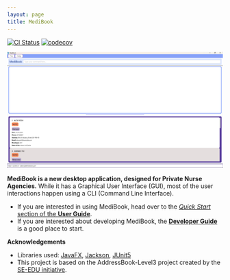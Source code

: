 ```yaml
---
layout: page
title: MediBook
---
```


[![CI Status](https://github.com/se-edu/addressbook-level3/workflows/Java%20CI/badge.svg)](https://github.com/AY2425S2-CS2103T-T13-2/tp/actions)
[![codecov](https://codecov.io/gh/se-edu/addressbook-level3/branch/master/graph/badge.svg)](https://codecov.io/gh/se-edu/addressbook-level3)

![Ui](images/Ui.png)

**MediBook is a new desktop application, designed for Private Nurse Agencies.** 
While it has a Graphical User Interface (GUI), 
most of the user interactions happen using a CLI (Command Line Interface).

* If you are interested in using MediBook, head over to the [_Quick Start_ section of the **User Guide**](UserGuide.html#quick-start).
* If you are interested about developing MediBook, the [**Developer Guide**](DeveloperGuide.html) is a good place to start.


**Acknowledgements**

* Libraries used: [JavaFX](https://openjfx.io/), [Jackson](https://github.com/FasterXML/jackson), [JUnit5](https://github.com/junit-team/junit5)
* This project is based on the AddressBook-Level3 project created by the [SE-EDU initiative](https://se-education.org).
